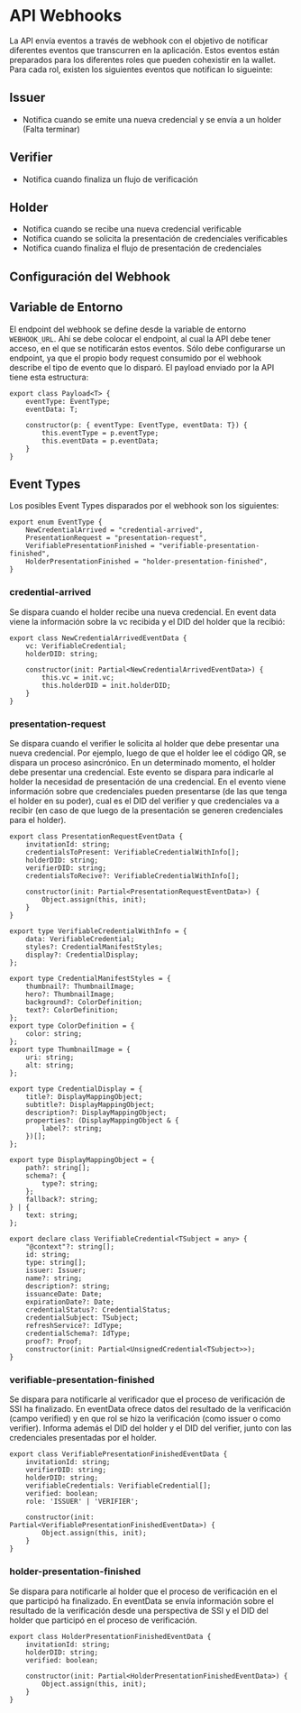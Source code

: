 # API Webhooks

La API envía eventos a través de webhook con el objetivo de notificar diferentes eventos que transcurren en la aplicación. Estos eventos están preparados para los diferentes roles que pueden cohexistir en la wallet. Para cada rol, existen los siguientes eventos que notifican lo sigueinte:

## Issuer
- Notifica cuando se emite una nueva credencial y se envía a un holder (Falta terminar)

## Verifier
- Notifica cuando finaliza un flujo de verificación

## Holder
- Notifica cuando se recibe una nueva credencial verificable
- Notifica cuando se solicita la presentación de credenciales verificables
- Notifica cuando finaliza el flujo de presentación de credenciales

## Configuración del Webhook

## Variable de Entorno
El endpoint del webhook se define desde la variable de entorno `WEBHOOK_URL`. Ahí se debe colocar el endpoint, al cual la API debe tener acceso, en el que se notificarán estos eventos.
Sólo debe configurarse un endpoint, ya que el propio body request consumido por el webhook describe el tipo de evento que lo disparó. El payload enviado por la API tiene esta estructura:

```
export class Payload<T> {
    eventType: EventType;
    eventData: T;

    constructor(p: { eventType: EventType, eventData: T}) {
        this.eventType = p.eventType;
        this.eventData = p.eventData;
    }
}
```

## Event Types
Los posibles Event Types disparados por el webhook son los siguientes:

```
export enum EventType {
    NewCredentialArrived = "credential-arrived",
    PresentationRequest = "presentation-request",
    VerifiablePresentationFinished = "verifiable-presentation-finished",
    HolderPresentationFinished = "holder-presentation-finished",
}
```


### credential-arrived
Se dispara cuando el holder recibe una nueva credencial. En event data viene la información sobre la vc recibida y el DID del holder que la recibió:

```
export class NewCredentialArrivedEventData {
    vc: VerifiableCredential;
    holderDID: string;

    constructor(init: Partial<NewCredentialArrivedEventData>) {
        this.vc = init.vc;
        this.holderDID = init.holderDID;
    }
}
```

### presentation-request
Se dispara cuando el verifier le solicita al holder que debe presentar una nueva credencial. Por ejemplo, luego de que el holder lee el código QR, se dispara un proceso asincrónico. En un determinado momento, el holder debe presentar una credencial. Este evento se dispara para indicarle al holder la necesidad de presentación de una credencial. En el evento viene información sobre que credenciales pueden presentarse (de las que tenga el holder en su poder), cual es el DID del verifier y que credenciales va a recibir (en caso de que luego de la presentación se generen credenciales para el holder).

```
export class PresentationRequestEventData {
    invitationId: string;
    credentialsToPresent: VerifiableCredentialWithInfo[];
    holderDID: string;
    verifierDID: string;
    credentialsToRecive?: VerifiableCredentialWithInfo[];

    constructor(init: Partial<PresentationRequestEventData>) {
        Object.assign(this, init);
    }
}
```

```
export type VerifiableCredentialWithInfo = {
    data: VerifiableCredential;
    styles?: CredentialManifestStyles;
    display?: CredentialDisplay;
};
```

```
export type CredentialManifestStyles = {
    thumbnail?: ThumbnailImage;
    hero?: ThumbnailImage;
    background?: ColorDefinition;
    text?: ColorDefinition;
};
export type ColorDefinition = {
    color: string;
};
export type ThumbnailImage = {
    uri: string;
    alt: string;
};
```

```
export type CredentialDisplay = {
    title?: DisplayMappingObject;
    subtitle?: DisplayMappingObject;
    description?: DisplayMappingObject;
    properties?: (DisplayMappingObject & {
        label?: string;
    })[];
};

export type DisplayMappingObject = {
    path?: string[];
    schema?: {
        type?: string;
    };
    fallback?: string;
} | {
    text: string;
};
```
```
export declare class VerifiableCredential<TSubject = any> {
    "@context"?: string[];
    id: string;
    type: string[];
    issuer: Issuer;
    name?: string;
    description?: string;
    issuanceDate: Date;
    expirationDate?: Date;
    credentialStatus?: CredentialStatus;
    credentialSubject: TSubject;
    refreshService?: IdType;
    credentialSchema?: IdType;
    proof?: Proof;
    constructor(init: Partial<UnsignedCredential<TSubject>>);
}
```

### verifiable-presentation-finished
Se dispara para notificarle al verificador que el proceso de verificación de SSI ha finalizado. En eventData ofrece datos del resultado de la verificación (campo verified) y en que rol se hizo la verificación (como issuer o como verifier). Informa además el DID del holder y el DID del verifier, junto con las credenciales presentadas por el holder.

```
export class VerifiablePresentationFinishedEventData {
    invitationId: string;
    verifierDID: string;
    holderDID: string;
    verifiableCredentials: VerifiableCredential[];
    verified: boolean;
    role: 'ISSUER' | 'VERIFIER';

    constructor(init: Partial<VerifiablePresentationFinishedEventData>) {
        Object.assign(this, init);
    }
}
```

### holder-presentation-finished
Se dispara para notificarle al holder que el proceso de verificación en el que participó ha finalizado. En eventData se envía información sobre el resultado de la verificación desde una perspectiva de SSI y el DID del holder que participó en el proceso de verificación.

```
export class HolderPresentationFinishedEventData {
    invitationId: string;
    holderDID: string;
    verified: boolean;

    constructor(init: Partial<HolderPresentationFinishedEventData>) {
        Object.assign(this, init);
    }
}
```